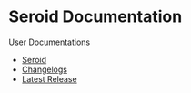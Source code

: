# Seroid Documentation

User Documentations  
* [Seroid](Sudo.md)
* [Changelogs](Changelog.md)
* [Latest Release](Releases/2000.md)